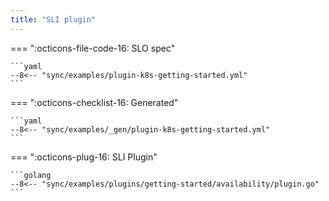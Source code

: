 ```yaml
---
title: "SLI plugin"
---
```


=== ":octicons-file-code-16: SLO spec"

    ```yaml
    --8<-- "sync/examples/plugin-k8s-getting-started.yml"
    ```

=== ":octicons-checklist-16: Generated"

    ```yaml
    --8<-- "sync/examples/_gen/plugin-k8s-getting-started.yml"
    ```

=== ":octicons-plug-16: SLI Plugin"

    ```golang
    --8<-- "sync/examples/plugins/getting-started/availability/plugin.go"
    ```
